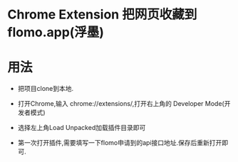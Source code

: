 # Chrome Extension  把网页收藏到flomo.app(浮墨)

# 用法

- 把项目clone到本地.
- 打开Chrome,输入 chrome://extensions/,打开右上角的 Developer Mode(开发者模式)
- 选择左上角Load Unpacked加载插件目录即可

- 第一次打开插件,需要填写一下flomo申请到的api接口地址.保存后重新打开即可.
